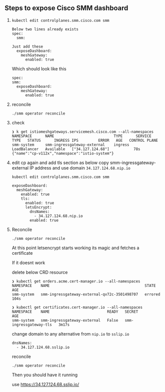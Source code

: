 ## Steps to expose Cisco SMM dashboard

1.  ```
    kubectl edit controlplanes.smm.cisco.com smm

    Below two lines already exists
    spec:
      smm:

    Just add these
      exposeDashboard:
        meshGateway:
          enabled: true
    ```

    Which should look like this
    ```
    spec:
    smm:
      exposeDashboard:
        meshGateway:
          enabled: true
    ```

1. reconcile
    ```
    ./smm operator reconcile
    ```

1. check 
    ```
    ❯ k get istiomeshgateways.servicemesh.cisco.com --all-namespaces
    NAMESPACE      NAME                           TYPE      SERVICE TYPE   STATUS      INGRESS IPS         ERROR   AGE   CONTROL PLANE
    smm-system     smm-ingressgateway-external    ingress   LoadBalancer   Available   ["34.127.124.68"]           78s   {"name":"cp-v112x","namespace":"istio-system"}
    ```

1. edit cp again and add tls section as below
   copy smm-ingressgateway-external IP address and use domain `34.127.124.68.nip.io`
    ```
    kubectl edit controlplanes.smm.cisco.com smm

    exposeDashboard:
      meshGateway:
        enabled: true
        tls:
          enabled: true
          letsEncrypt:
            dnsNames:
              - 34.127.124.68.nip.io
            enabled: true
    ```

1. Reconcile
    ```
    ./smm operator reconcile
    ```
    At this point letsencrypt starts working its magic and fetches a certificate

    If it doesnt work

    delete below CRD resource
    ```
    ❯ kubectl get orders.acme.cert-manager.io --all-namespaces
    NAMESPACE    NAME                                           STATE     AGE
    smm-system   smm-ingressgateway-external-qv72c-3501498707   errored   104s

    ❯ kubectl get certificates.cert-manager.io --all-namespaces
    NAMESPACE    NAME                          READY   SECRET                   AGE
    smm-system   smm-ingressgateway-external   False   smm-ingressgateway-tls   3m17s
    ```

    change domain to any alternative from `nip.io` to `sslip.io`
    ```
    dnsNames:
      - 34.127.124.68.sslip.io
    ```

    reconcile
    ```
    ./smm operator reconcile
    ```

    Then you should have it running

    use https://34.127.124.68.sslip.io/